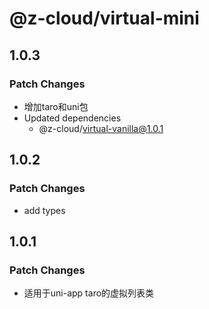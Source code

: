 # @z-cloud/virtual-mini

## 1.0.3

### Patch Changes

- 增加taro和uni包
- Updated dependencies
  - @z-cloud/virtual-vanilla@1.0.1

## 1.0.2

### Patch Changes

- add types

## 1.0.1

### Patch Changes

- 适用于uni-app taro的虚拟列表类
